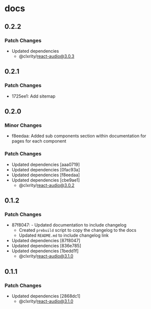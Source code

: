 # docs

## 0.2.2

### Patch Changes

- Updated dependencies
  - @clxrity/react-audio@3.0.3

## 0.2.1

### Patch Changes

- 1725ee1: Add sitemap

## 0.2.0

### Minor Changes

- f8eedaa: Added sub components section within documentation for pages for each component

### Patch Changes

- Updated dependencies [aaa0719]
- Updated dependencies [0fac93a]
- Updated dependencies [f8eedaa]
- Updated dependencies [cbe9ae1]
  - @clxrity/react-audio@3.0.2

## 0.1.2

### Patch Changes

- 87f8047: - Updated documentation to include changelog
  - Created `prebuild` script to copy the changelog to the docs
  - Updated `README.md` to include changelog link
- Updated dependencies [87f8047]
- Updated dependencies [836e785]
- Updated dependencies [1bedd1f]
  - @clxrity/react-audio@3.1.0

## 0.1.1

### Patch Changes

- Updated dependencies [2868dc1]
  - @clxrity/react-audio@3.1.0
